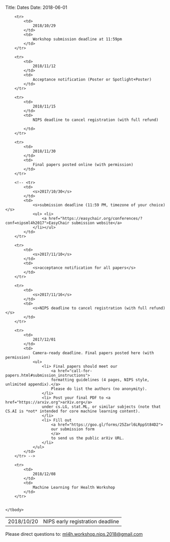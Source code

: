 Title: Dates
Date: 2018-06-01

<div class="table-responsive">
  <table class="table table-bordered">
    <tbody>
        <tr>
            <td>
                2018/10/20
            </td>
            <td>
                NIPS early registration deadline
            </td>
        </tr>

        <tr>
            <td>
                2018/10/29
            </td>
            <td>
                Workshop submission deadline at 11:59pm
            </td>
        </tr>

        <tr>
            <td>
                2018/11/12
            </td>
            <td>
                Acceptance notification (Poster or Spotlight+Poster)
            </td>
        </tr>

        <tr>
            <td>
                2018/11/15
            </td>
            <td>
                NIPS deadline to cancel registration (with full refund)

            </td>
        </tr>

        <tr>
            <td>
                2018/11/30
            </td>
            <td>
                Final papers posted online (with permission)
            </td>
        </tr>

        <!-- <tr>
            <td>
                <s>2017/10/30</s>
            </td>
            <td>
                <s>submission deadline (11:59 PM, timezone of your choice)</s>
                <ul> <li>
                    <a href="https://easychair.org/conferences/?conf=nipsml4h2017">EasyChair submission website</a>
                </li></ul>
            </td>
        </tr>

        <tr>
            <td>
                <s>2017/11/10</s>
            </td>
            <td>
                <s>acceptance notification for all papers</s>
            </td>
        </tr>

        <tr>
            <td>
                <s>2017/11/16</s>
            </td>
            <td>
                <s>NIPS deadline to cancel registration (with full refund)</s>
            </td>
        </tr>

        <tr>
            <td>
                2017/12/01
            </td>
            <td>
                Camera-ready deadline. Final papers posted here (with permission)
                <ul>
                    <li> Final papers should meet our 
                        <a href="call-for-papers.html#submission_instructions">
                        formatting guidelines (4 pages, NIPS style, unlimited appendix).</a>
                        Please do list the authors (no anonymity).
                    </li>
                    <li> Post your final PDF to <a href="https://arxiv.org">arXiv.org</a>
                    under cs.LG, stat.ML, or similar subjects (note that CS.AI is *not* intended for core machine learning content).
                    </li>
                    <li> Fill out 
                        <a href="https://goo.gl/forms/25Zarl6LRppSt84D2">
                        our submission form 
                        </a>
                        to send us the public arXiv URL.
                    </li>
                </ul>
            </td>
        </tr> -->

        <tr>
            <td>
                2018/12/08
            </td>
            <td>
                Machine Learning for Health Workshop
            </td>
        </tr>


    </tbody>
  </table>
</div>
Please direct questions to: <a href="mailto:ml4h.workshop.nips.2018@gmail.com">
                    ml4h.workshop.nips.2018@gmail.com
                </a>